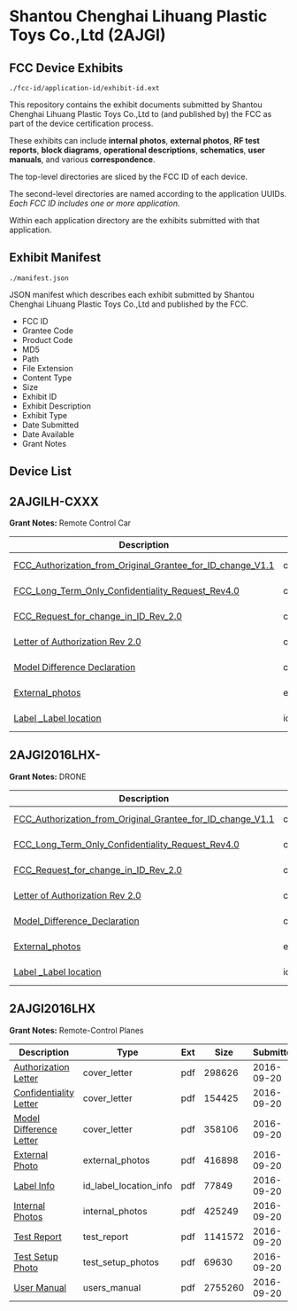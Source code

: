 # Shantou Chenghai Lihuang Plastic Toys Co.,Ltd (2AJGI)
## FCC Device Exhibits

```
./fcc-id/application-id/exhibit-id.ext
```

This repository contains the exhibit documents submitted by Shantou Chenghai Lihuang Plastic Toys Co.,Ltd to (and published by) the FCC as part of the device certification process.

These exhibits can include **internal photos**, **external photos**, **RF test reports**, **block diagrams**, **operational descriptions**, **schematics**, **user manuals**, and various **correspondence**.

The top-level directories are sliced by the FCC ID of each device.

The second-level directories are named according to the application UUIDs. *Each FCC ID includes one or more application.*

Within each application directory are the exhibits submitted with that application. 

## Exhibit Manifest

```
./manifest.json
```

JSON manifest which describes each exhibit submitted by Shantou Chenghai Lihuang Plastic Toys Co.,Ltd and published by the FCC.

- FCC ID
- Grantee Code
- Product Code
- MD5
- Path
- File Extension
- Content Type
- Size
- Exhibit ID
- Exhibit Description
- Exhibit Type
- Date Submitted
- Date Available
- Grant Notes

## Device List
## 2AJGILH-CXXX
**Grant Notes:** Remote Control Car

| Description | Type | Ext | Size | Submitted | Available |
| ----------- | ---- | --- | ---- | --------- | --------- |
| [FCC_Authorization_from_Original_Grantee_for_ID_change_V1.1](2AJGILH-CXXX/b8b1e908dfcd9a38516b76f59ddabd3c/4309590.pdf) | cover_letter | pdf | 71282 | 2019-06-06 | 2019-06-06 |
| [FCC_Long_Term_Only_Confidentiality_Request_Rev4.0](2AJGILH-CXXX/b8b1e908dfcd9a38516b76f59ddabd3c/4309591.pdf) | cover_letter | pdf | 64155 | 2019-06-06 | 2019-06-06 |
| [FCC_Request_for_change_in_ID_Rev_2.0](2AJGILH-CXXX/b8b1e908dfcd9a38516b76f59ddabd3c/4309592.pdf) | cover_letter | pdf | 70543 | 2019-06-06 | 2019-06-06 |
| [Letter of Authorization Rev 2.0](2AJGILH-CXXX/b8b1e908dfcd9a38516b76f59ddabd3c/4309594.pdf) | cover_letter | pdf | 15251 | 2019-06-06 | 2019-06-06 |
| [Model Difference Declaration](2AJGILH-CXXX/b8b1e908dfcd9a38516b76f59ddabd3c/4309595.pdf) | cover_letter | pdf | 135489 | 2019-06-06 | 2019-06-06 |
| [External_photos](2AJGILH-CXXX/b8b1e908dfcd9a38516b76f59ddabd3c/4309589.pdf) | external_photos | pdf | 1226490 | 2019-06-06 | 2019-06-06 |
| [Label _Label location](2AJGILH-CXXX/b8b1e908dfcd9a38516b76f59ddabd3c/4309593.pdf) | id_label_location_info | pdf | 223660 | 2019-06-06 | 2019-06-06 |
## 2AJGI2016LHX-
**Grant Notes:** DRONE

| Description | Type | Ext | Size | Submitted | Available |
| ----------- | ---- | --- | ---- | --------- | --------- |
| [FCC_Authorization_from_Original_Grantee_for_ID_change_V1.1](2AJGI2016LHX-/6df792ccf927852a69732d04b4e1d8ff/3980021.pdf) | cover_letter | pdf | 71249 | 2018-08-28 | 2018-08-28 |
| [FCC_Long_Term_Only_Confidentiality_Request_Rev4.0](2AJGI2016LHX-/6df792ccf927852a69732d04b4e1d8ff/3980022.pdf) | cover_letter | pdf | 64254 | 2018-08-28 | 2018-08-28 |
| [FCC_Request_for_change_in_ID_Rev_2.0](2AJGI2016LHX-/6df792ccf927852a69732d04b4e1d8ff/3980023.pdf) | cover_letter | pdf | 70669 | 2018-08-28 | 2018-08-28 |
| [Letter of Authorization Rev 2.0](2AJGI2016LHX-/6df792ccf927852a69732d04b4e1d8ff/3980025.pdf) | cover_letter | pdf | 15442 | 2018-08-28 | 2018-08-28 |
| [Model_Difference_Declaration](2AJGI2016LHX-/6df792ccf927852a69732d04b4e1d8ff/3980026.pdf) | cover_letter | pdf | 133675 | 2018-08-28 | 2018-08-28 |
| [External_photos](2AJGI2016LHX-/6df792ccf927852a69732d04b4e1d8ff/3980020.pdf) | external_photos | pdf | 1229005 | 2018-08-28 | 2018-08-28 |
| [Label _Label location](2AJGI2016LHX-/6df792ccf927852a69732d04b4e1d8ff/3980024.pdf) | id_label_location_info | pdf | 223622 | 2018-08-28 | 2018-08-28 |
## 2AJGI2016LHX
**Grant Notes:** Remote-Control Planes

| Description | Type | Ext | Size | Submitted | Available |
| ----------- | ---- | --- | ---- | --------- | --------- |
| [Authorization Letter](2AJGI2016LHX/180e2b3dec30c75b8295fbef3d0e60d1/3140607.pdf) | cover_letter | pdf | 298626 | 2016-09-20 | 2016-09-20 |
| [Confidentiality Letter](2AJGI2016LHX/180e2b3dec30c75b8295fbef3d0e60d1/3140608.pdf) | cover_letter | pdf | 154425 | 2016-09-20 | 2016-09-20 |
| [Model Difference Letter](2AJGI2016LHX/180e2b3dec30c75b8295fbef3d0e60d1/3140612.pdf) | cover_letter | pdf | 358106 | 2016-09-20 | 2016-09-20 |
| [External Photo](2AJGI2016LHX/180e2b3dec30c75b8295fbef3d0e60d1/3140609.pdf) | external_photos | pdf | 416898 | 2016-09-20 | 2016-09-20 |
| [Label Info](2AJGI2016LHX/180e2b3dec30c75b8295fbef3d0e60d1/3140611.pdf) | id_label_location_info | pdf | 77849 | 2016-09-20 | 2016-09-20 |
| [Internal Photos](2AJGI2016LHX/180e2b3dec30c75b8295fbef3d0e60d1/3140610.pdf) | internal_photos | pdf | 425249 | 2016-09-20 | 2016-09-20 |
| [Test Report](2AJGI2016LHX/180e2b3dec30c75b8295fbef3d0e60d1/3140613.pdf) | test_report | pdf | 1141572 | 2016-09-20 | 2016-09-20 |
| [Test Setup Photo](2AJGI2016LHX/180e2b3dec30c75b8295fbef3d0e60d1/3140614.pdf) | test_setup_photos | pdf | 69630 | 2016-09-20 | 2016-09-20 |
| [User Manual](2AJGI2016LHX/180e2b3dec30c75b8295fbef3d0e60d1/3140615.pdf) | users_manual | pdf | 2755260 | 2016-09-20 | 2016-09-20 |
